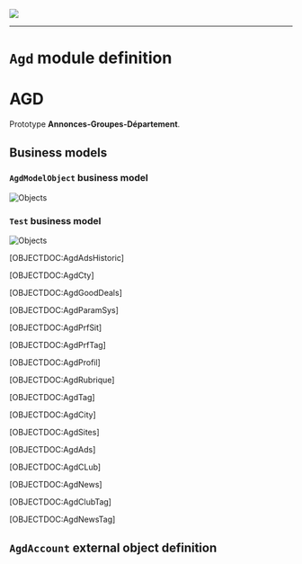 <!--
 ___ _            _ _    _ _    __
/ __(_)_ __  _ __| (_)__(_) |_ /_/
\__ \ | '  \| '_ \ | / _| |  _/ -_)
|___/_|_|_|_| .__/_|_\__|_|\__\___|
            |_| 
-->
![](https://docs.simplicite.io//logos/logo250.png)
* * *

`Agd` module definition
=======================

AGD
================

Prototype **Annonces-Groupes-Département**.

Business models
---------------

### `AgdModelObject` business model

<img src="[MODEL:AgdModelObject]" alt="Objects">

### `Test` business model

<img src="[MODEL:Test]" alt="Objects">

[OBJECTDOC:AgdAdsHistoric]

[OBJECTDOC:AgdCty]

[OBJECTDOC:AgdGoodDeals]

[OBJECTDOC:AgdParamSys]

[OBJECTDOC:AgdPrfSit]

[OBJECTDOC:AgdPrfTag]

[OBJECTDOC:AgdProfil]

[OBJECTDOC:AgdRubrique]

[OBJECTDOC:AgdTag]

[OBJECTDOC:AgdCity]

[OBJECTDOC:AgdSites]

[OBJECTDOC:AgdAds]

[OBJECTDOC:AgdCLub]

[OBJECTDOC:AgdNews]

[OBJECTDOC:AgdClubTag]

[OBJECTDOC:AgdNewsTag]

`AgdAccount` external object definition
---------------------------------------




